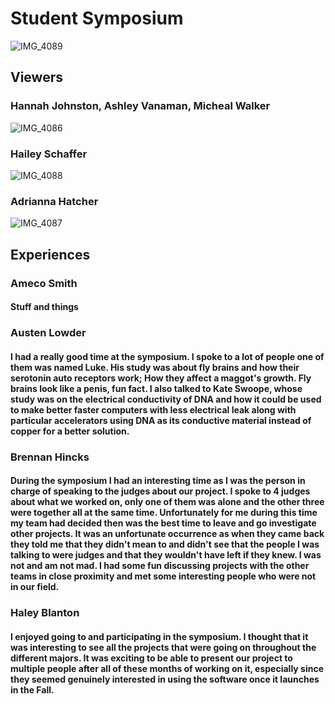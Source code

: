 # Student Symposium

![IMG_4089](https://github.com/yabetsg/Enabling-the-Circular-Economy-by-Bringing-AI-to-Resale/assets/112116586/0f2a199c-ab4e-4b20-a8e1-e9069299a0e0)

## Viewers
### Hannah Johnston, Ashley Vanaman, Micheal Walker
![IMG_4086](https://github.com/yabetsg/Enabling-the-Circular-Economy-by-Bringing-AI-to-Resale/assets/112116586/79d150d9-7377-4ceb-94e8-35d76bc50488)
### Hailey Schaffer
![IMG_4088](https://github.com/yabetsg/Enabling-the-Circular-Economy-by-Bringing-AI-to-Resale/assets/112116586/934602b9-c749-4ebd-94c7-5a3030104683)
### Adrianna Hatcher
![IMG_4087](https://github.com/yabetsg/Enabling-the-Circular-Economy-by-Bringing-AI-to-Resale/assets/112116586/55a20bdf-4e3f-46e2-aea0-9609f26e6234)

## Experiences

### Ameco Smith
#### Stuff and things

### Austen Lowder
#### I had a really good time at the symposium. I spoke to a lot of people one of them was named Luke. His study was about fly brains and how their serotonin auto receptors work; How they affect a maggot's growth. Fly brains look like a penis, fun fact. I also talked to Kate Swoope, whose study was on the electrical conductivity of DNA and how it could be used to make better faster computers with less electrical leak along with particular accelerators using DNA as its conductive material instead of copper for a better solution.

### Brennan Hincks
#### During the symposium I had an interesting time as I was the person in charge of speaking to the judges about our project. I spoke to 4 judges about what we worked on, only one of them was alone and the other three were together all at the same time. Unfortunately for me during this time my team had decided then was the best time to leave and go investigate other projects. It was an unfortunate occurrence as when they came back they told me that they didn't mean to and didn't see that the people I was talking to were judges and that they wouldn't have left if they knew. I was not and am not mad. I had some fun discussing projects with the other teams in close proximity and met some interesting people who were not in our field. 

### Haley Blanton
#### I enjoyed going to and participating in the symposium. I thought that it was interesting to see all the projects that were going on throughout the different majors. It was exciting to be able to present our project to multiple people after all of these months of working on it, especially since they seemed genuinely interested in using the software once it launches in the Fall.

